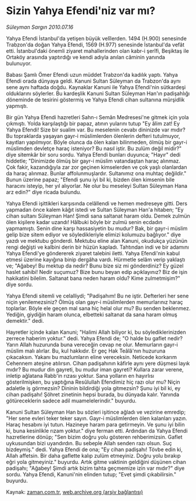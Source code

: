 # Sizin Yahya Efendi'niz var mı?

*Süleyman Sargın 2010.07.16*

<td class="columnist-detail">
<p>Yahya Efendi İstanbul'da yetişen büyük velîlerden. 1494 (H.900) senesinde Trabzon'da doğan Yahya Efendi, 1569 (H.977) senesinde İstanbul'da vefât etti. İstanbul'daki önemli ziyaret mahallerinden olan kabr-i şerîfi, Beşiktaş ile Ortaköy arasında yaptırdığı ve kendi adıyla anılan câminin yanında bulunuyor.</p>
<p>
<div id="haberMetinDiv">
<p>Babası Şamlı Ömer Efendi uzun müddet Trabzon'da kadılık yaptı. Yahya Efendi orada dünyaya geldi. Kanuni Sultan Süleyman da Trabzon'da aynı sene aynı haftada doğdu. Kaynaklar Kanuni ile Yahya Efendi'nin sütkardeşi olduklarını söylerler. Bu kardeşlik Kanuni Sultan Süleyman Han'ın padişahlığı döneminde de tesirini göstermiş ve Yahya Efendi cihan sultanına mürşidlik yapmıştı.
<p>Bir gün Yahya Efendi hazretleri Sahn-ı Semân Medresesi'ne gitmek için yola çıkmıştı. Yolda karşılaştığı bir papaz, atının yularını tutup "Ey âlim zat! Ey Yahya Efendi! Size bir sualim var. Bu meselenin cevabı dininizde var mıdır? Bu topraklarda yaşayan gayr-i müslimlerden ölenlerin defteri tutulmuyor, kayıtları yapılmıyor. Böyle olunca da ölen kalan bilinmeden, ölmüş bir gayr-i müslimden devletçe haraç isteniyor? Bu nasıl iştir. Bu zulüm değil midir?" diye sitemkâr bir soru sordu. Yahya Efendi bunları duyunca; "Hayır" dedi hiddetle; "Dinimizde ölmüş bir gayr-i müslim vatandaştan haraç alınmaz. Çok fakir, kazandığıyla zar zor geçinen kimselerden ve çok yaşlı olanlardan da haraç alınmaz. Bunlar affolunmuşlardır. Sultanımız ona muhtaç değildir." Bunun üzerine papaz; "Efendi şunu iyi bil ki, bizden ölen kimsenin bile haracını isteyip, her yıl alıyorlar. Ne olur bu meseleyi Sultan Süleyman Hana arz edin?" diye ricada bulundu.
<p>Yahya Efendi işittikleri karşısında celâllendi ve hemen medreseye gitti. Ders yapmadan önce kalem kâğıt istedi ve Sultan Süleyman Han'a hitaben; "Ey cihan sultanı Süleyman Han! Şimdi sana saltanat haram oldu. Demek zulmün ölen kişilere kadar uzandı! Hâlbuki böyle bir zulmü senin ecdadın yapmamıştı. Senin dine karşı hassasiyetin bu mudur? Bak, bir gayr-i müslim gelip bize sitem ediyor ve söyledikleriyle elimizi kolumuzu bağlıyor." diye yazdı ve mektubu gönderdi. Mektubu eline alan Kanuni, okudukça yüzünün rengi değişti ve kalbini derin bir hüzün kapladı. Tahtından indi ve bir adamını Yahya Efendi'ye göndererek ziyaret talebini iletti. Yahya Efendi'nin kabul etmesi üzerine kayığına binip dergâha vardı. Hürmetle selâm verip yaklaştı ve; "Ağabey! Bu mektup da nedir? Bunu bize siz mi gönderdiniz? Ey güzel haslet sahibi! Nedir suçumuz? Bize bunu beyan edip açıklayınız? Biz de işin hakikatini bilelim. Saltanat bana neden haram oldu? Kime zulmetmişim?" diye sordu.
<p>Yahya Efendi sitemli ve celalliydi; "Padişahım! Bu ne iştir. Defterleri her sene niçin yenilemezsiniz? Ölmüş olan gayr-i müslimlerden memurlarınız haraç toplarlar. Böyle ele geçen mal sana hiç helal olur mu? Bu senden beklenmez. Yediğin, giydiğin haram olunca, elbetteki saltanat da sana haram olmuş demektir." dedi.
<p>Hayretler içinde kalan Kanuni; "Halimi Allah biliyor ki, bu söylediklerinizden zerrece haberim yoktur." dedi. Yahya Efendi de; "O halde bu gaflet nedir? Yarın Allah huzurunda buna vereceğin cevap ne olur. Memurların gayr-i müslim malı alırlar. Bu, kul hakkıdır. Er geç Hak Teâlâ'nın huzuruna çıkacaksın. Yakanı bu mazlumların eline vereceksin. Neticede korkarım Cehennem ateşine atılırsın. Cihan padişahının kâfirle aynı yere düşmesi layık mıdır? Bu mudur din gayreti, bu mudur iman gayreti? Kullara zarar verene, inletip ağlatana Rabb'in rızası yoktur. Sana yolların en hayırlısı gösterilmişken, bu yaptığına Resûlullah Efendimiz hiç razı olur mu? Niçin adaletle iş görmezsin? Dininin bildirdiği yola gitmezsin? Şunu iyi bil ki, ey cihan padişahı! Şöhret zinetinin hepsi burada, bu dünyada kalır. Yanında götüreceklerin sadece adil muamelelerindir." buyurdu.
<p>Kanuni Sultan Süleyman Han bu sözleri işitince ağladı ve vezirine emredip; "Her sene evleri teker teker sayın. Gayr-i müslimlerden ölen kalanları yazın. Haraç hesabını iyi tutun. Hazineye haram para getirmeyin. Ve şunu iyi bilin ki, buna kesinlikle rızam yoktur." diye ferman etti. Ardından da Yahya Efendi hazretlerine dönüp; "Sen bizim doğru yolu gösteren rehberimizsin. Gaflet uykusundan bizi uyandırdın. Bu sebeple Allah senden razı olsun. Suç bizdeymiş." dedi. Yahya Efendi de ona; "Ey cihan padişahı! Tövbe edin ki, Allah affetsin. Bir daha gaflette kalıp zulüm etmeyiniz. Doğru yolu bırakıp eğri yola gitmeyiniz." buyurdu. Artık gitme vaktinin geldiğini düşünen cihan padişahı; "Ağabey! Şimdi artık bizim tahta geçmemize izin var mıdır?" diye sordu. Yahya Efendi, Kanuni'nin elinden tutup; "Evet şimdi çıkabilirsin." buyurdu. </p></p></p></p></p></p></div>
</p>
<a href="http://web.archive.org/web/20101224233553/mailto:s.sargin@zaman.com.tr">
</a></td>

Kaynak: [zaman.com.tr](http://zaman.com.tr/yazar.do?yazino=1005544), [web.archive.org (arşiv bağlantısı)](http://web.archive.org/web/20101224233553/http://zaman.com.tr/yazar.do?yazino=1005544)
